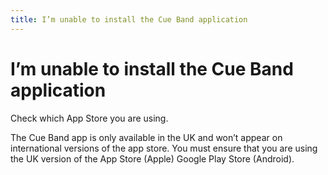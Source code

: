 ```yaml
---
title: I’m unable to install the Cue Band application
---
```


# I’m unable to install the Cue Band application

Check which App Store you are using.

The Cue Band app is only available in the UK and won’t appear on international versions of the app store. You must ensure that you are using the UK version of the App Store (Apple) Google Play Store (Android).
